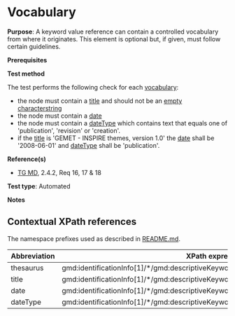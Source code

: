 # Vocabulary

**Purpose**: A keyword value reference can contain a controlled vocabulary from where it originates. This element is optional but, if given, must follow certain guidelines.

**Prerequisites**

**Test method**

The test performs the following check for each [vocabulary](#thesaurus):
* the node must contain a [title](#title) and should not be an [empty characterstring](http://inspire.ec.europa.eu/id/ats/metadata/1.3/iso-19115-19119/README#emptychar)
* the node must contain a [date](#date)
* the node must contain a [dateType](#dateType) which contains text that equals one of 'publication', 'revision' or 'creation'.
* if the [title](#title) is 'GEMET - INSPIRE themes, version 1.0' the [date](#date) shall be '2008-06-01' and [dateType](#dateType) shall be 'publication'.

**Reference(s)**	 

* [TG MD](http://inspire.ec.europa.eu/id/ats/metadata/1.3/iso-19115-19119/README#ref_TG_MD), 2.4.2, Req 16, 17 & 18

**Test type**: Automated

**Notes**

## Contextual XPath references

The namespace prefixes used as described in [README.md](http://inspire.ec.europa.eu/id/ats/metadata/1.3/iso-19115-19119/README#namespaces).

Abbreviation                                   |  XPath expression (relative to gmd:MD_Metadata)
-----------------------------------------------| -------------------------------------------------------------------------
<a name="thesaurus"></a> thesaurus  | gmd:identificationInfo[1]/\*/gmd:descriptiveKeywords/\*/gmd:thesaurusName
<a name="title"></a> title  | gmd:identificationInfo[1]/\*/gmd:descriptiveKeywords/\*/gmd:thesaurusName/gmd:CI_Citation/gmd:title
<a name="date"></a> date  | gmd:identificationInfo[1]/\*/gmd:descriptiveKeywords/\*/gmd:thesaurusName/gmd:CI_Citation/gmd:date/\*/gmd:date/gco:Date
<a name="dateType"></a> dateType  | gmd:identificationInfo[1]/\*/gmd:descriptiveKeywords/\*/gmd:thesaurusName//gmd:CI_Citation/gmd:date/\*/gmd:dateType
